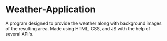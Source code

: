 # Weather-Application
A program designed to provide the weather along with background images of the resulting area. 
Made using HTML, CSS, and JS with the help of several API's.
